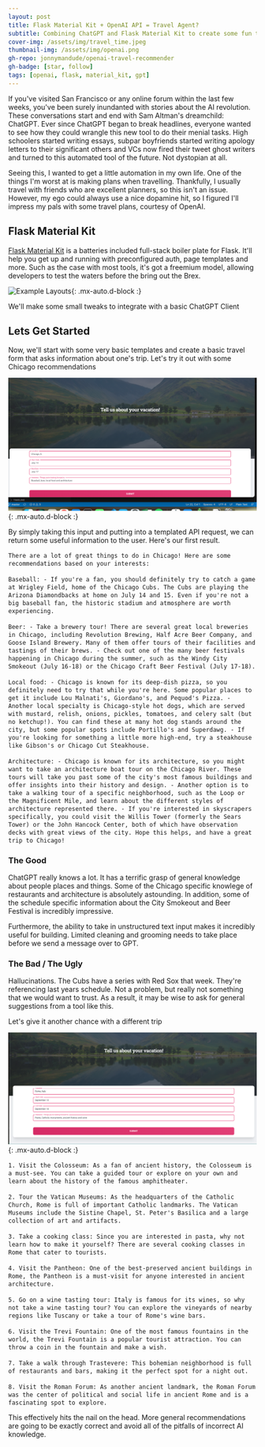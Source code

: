 ```yaml
---
layout: post
title: Flask Material Kit + OpenAI API = Travel Agent?
subtitle: Combining ChatGPT and Flask Material Kit to create some fun trip itineraries
cover-img: /assets/img/travel_time.jpeg
thumbnail-img: /assets/img/openai.png
gh-repo: jonnymandude/openai-travel-recommender
gh-badge: [star, follow]
tags: [openai, flask, material_kit, gpt]
---
```


If you've visited San Francisco or any online forum within the last few weeks, you've been surely inundanted with stories about the AI revolution. These conversations start and end with Sam Altman's dreamchild: ChatGPT. Ever since ChatGPT began to break headlines, everyone wanted to see how they could wrangle this new tool to do their menial tasks. High schoolers started writing essays, subpar boyfriends started writing apology letters to their significant others and VCs now fired their tweet ghost writers and turned to this automated tool of the future. Not dystopian at all.

Seeing this, I wanted to get a little automation in my own life. One of the things I'm worst at is making plans when travelling. Thankfully, I usually travel with friends who are excellent planners, so this isn't an issue. However, my ego could always use a nice dopamine hit, so I figured I'll impress my pals with some travel plans, courtesy of OpenAI. 


## Flask Material Kit

<a href="https://github.com/app-generator/flask-material-kit">Flask Material Kit</a> is a batteries included full-stack boiler plate for Flask. It'll help you get up and running with preconfigured auth, page templates and more. Such as the case with most tools, it's got a freemium model, allowing developers to test the waters before the bring out the Brex. 

![Example Layouts](https://user-images.githubusercontent.com/51070104/167396765-c88b7a95-155f-4236-8691-7b80fa2d9cd9.png){: .mx-auto.d-block :}

We'll make some small tweaks to integrate with a basic ChatGPT Client

## Lets Get Started

Now, we'll start with some very basic templates and create a basic travel form that asks information about one's trip. Let's try it out with some Chicago recommendations

![Chicago Recommendation](/assets/img/Chicago_request.png){: .mx-auto.d-block :}

By simply taking this input and putting into a templated API request, we can return some useful information to the user. Here's our first result. 

```
There are a lot of great things to do in Chicago! Here are some recommendations based on your interests: 

Baseball: - If you're a fan, you should definitely try to catch a game at Wrigley Field, home of the Chicago Cubs. The Cubs are playing the Arizona Diamondbacks at home on July 14 and 15. Even if you're not a big baseball fan, the historic stadium and atmosphere are worth experiencing. 

Beer: - Take a brewery tour! There are several great local breweries in Chicago, including Revolution Brewing, Half Acre Beer Company, and Goose Island Brewery. Many of them offer tours of their facilities and tastings of their brews. - Check out one of the many beer festivals happening in Chicago during the summer, such as the Windy City Smokeout (July 16-18) or the Chicago Craft Beer Festival (July 17-18). 

Local food: - Chicago is known for its deep-dish pizza, so you definitely need to try that while you're here. Some popular places to get it include Lou Malnati's, Giordano's, and Pequod's Pizza. - Another local specialty is Chicago-style hot dogs, which are served with mustard, relish, onions, pickles, tomatoes, and celery salt (but no ketchup!). You can find these at many hot dog stands around the city, but some popular spots include Portillo's and Superdawg. - If you're looking for something a little more high-end, try a steakhouse like Gibson's or Chicago Cut Steakhouse. 

Architecture: - Chicago is known for its architecture, so you might want to take an architecture boat tour on the Chicago River. These tours will take you past some of the city's most famous buildings and offer insights into their history and design. - Another option is to take a walking tour of a specific neighborhood, such as the Loop or the Magnificent Mile, and learn about the different styles of architecture represented there. - If you're interested in skyscrapers specifically, you could visit the Willis Tower (formerly the Sears Tower) or the John Hancock Center, both of which have observation decks with great views of the city. Hope this helps, and have a great trip to Chicago!

```

### The Good
ChatGPT really knows a lot. It has a terrific grasp of general knowledge about people places and things. Some of the Chicago specific knowlege of restaurants and architecture is absolutely astounding. In addition, some of the schedule specific information about the City Smokeout and Beer Festival is incredibly impressive. 

Furthermore, the ability to take in unstructured text input makes it incredibly useful for building. Limited cleaning and grooming needs to take place before we send a message over to GPT. 

### The Bad / The Ugly
Hallucinations. The Cubs have a series with Red Sox that week. They're referencing last years schedule. Not a problem, but really not something that we would want to trust. As a result, it may be wise to ask for general suggestions from a tool like this.

Let's give it another chance with a different trip

![Rome Recommendation](/assets/img/Rome_recc.png){: .mx-auto.d-block :}

```
1. Visit the Colosseum: As a fan of ancient history, the Colosseum is a must-see. You can take a guided tour or explore on your own and learn about the history of the famous amphitheater.

2. Tour the Vatican Museums: As the headquarters of the Catholic Church, Rome is full of important Catholic landmarks. The Vatican Museums include the Sistine Chapel, St. Peter's Basilica and a large collection of art and artifacts. 

3. Take a cooking class: Since you are interested in pasta, why not learn how to make it yourself? There are several cooking classes in Rome that cater to tourists. 

4. Visit the Pantheon: One of the best-preserved ancient buildings in Rome, the Pantheon is a must-visit for anyone interested in ancient architecture. 

5. Go on a wine tasting tour: Italy is famous for its wines, so why not take a wine tasting tour? You can explore the vineyards of nearby regions like Tuscany or take a tour of Rome's wine bars. 

6. Visit the Trevi Fountain: One of the most famous fountains in the world, the Trevi Fountain is a popular tourist attraction. You can throw a coin in the fountain and make a wish. 

7. Take a walk through Trastevere: This bohemian neighborhood is full of restaurants and bars, making it the perfect spot for a night out. 

8. Visit the Roman Forum: As another ancient landmark, the Roman Forum was the center of political and social life in ancient Rome and is a fascinating spot to explore.
```

This effectively hits the nail on the head. More general recommendations are going to be exactly correct and avoid all of the pitfalls of incorrect AI knowledge.

